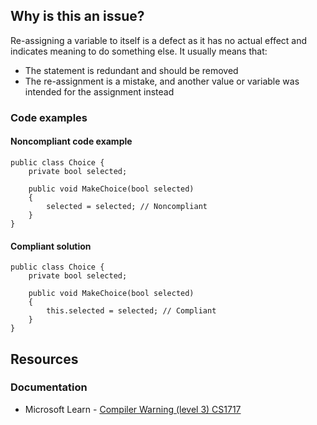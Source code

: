 ## Why is this an issue?

Re-assigning a variable to itself is a defect as it has no actual effect and indicates meaning to do something else. It usually means that:

-   The statement is redundant and should be removed
-   The re-assignment is a mistake, and another value or variable was intended for the assignment instead

### Code examples

#### Noncompliant code example

    public class Choice {
        private bool selected;
    
        public void MakeChoice(bool selected)
        {
            selected = selected; // Noncompliant
        }
    }

#### Compliant solution

    public class Choice {
        private bool selected;
    
        public void MakeChoice(bool selected)
        {
            this.selected = selected; // Compliant
        }
    }

## Resources

### Documentation

-   Microsoft Learn - [Compiler Warning (level 3) CS1717](https://learn.microsoft.com/en-us/dotnet/csharp/misc/cs1717)